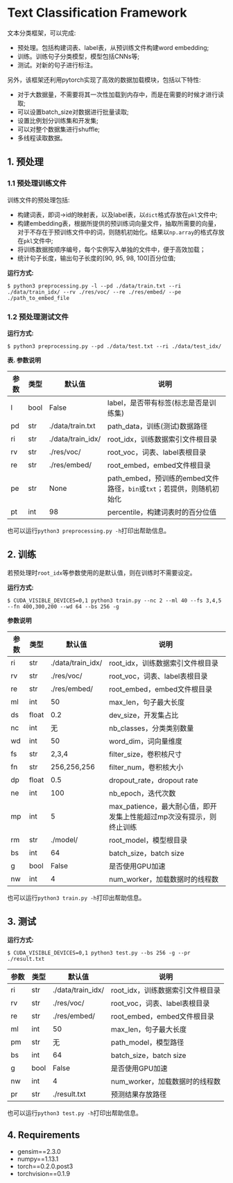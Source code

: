 # Text Classification Framework

文本分类框架，可以完成:

 - 预处理。包括构建词表、label表，从预训练文件构建word embedding;
 - 训练。训练句子分类模型，模型包括CNNs等;
 - 测试。对新的句子进行标注。

另外，该框架还利用pytorch实现了高效的数据加载模块，包括以下特性:

 - 对于大数据量，不需要将其一次性加载到内存中，而是在需要的时候才进行读取;
 - 可以设置batch_size对数据进行批量读取;
 - 设置比例划分训练集和开发集;
 - 可以对整个数据集进行shuffle;
 - 多线程读取数据。

## 1. 预处理

### 1.1 预处理训练文件

训练文件的预处理包括:

 - 构建词表，即词->id的映射表，以及label表，以`dict`格式存放在`pkl`文件中;
 - 构建embedding表，根据所提供的预训练词向量文件，抽取所需要的向量，对于不存在于预训练文件中的词，则随机初始化。结果以`np.array`的格式存放在`pkl`文件中;
 - 将训练数据按顺序编号，每个实例写入单独的文件中，便于高效加载；
 - 统计句子长度，输出句子长度的[90, 95, 98, 100]百分位值;

**运行方式:**

    $ python3 preprocessing.py -l --pd ./data/train.txt --ri ./data/train_idx/ --rv ./res/voc/ --re ./res/embed/ --pe ./path_to_embed_file

### 1.2 预处理测试文件

**运行方式:**

    $ python3 preprocessing.py --pd ./data/test.txt --ri ./data/test_idx/

**表. 参数说明**

|参数|类型|默认值|说明|
| ------------ | ------------ | ------------ | ------------ |
|l|bool|False|label，是否带有标签(标志是否是训练集)|
|pd|str|./data/train.txt|path_data，训练(测试)数据路径|
|ri|str|./data/train_idx/|root_idx，训练数据索引文件根目录|
|rv|str|./res/voc/|root_voc，词表、label表根目录|
|re|str|./res/embed/|root_embed，embed文件根目录|
|pe|str|None|path_embed，预训练的embed文件路径，`bin`或`txt`；若提供，则随机初始化|
|pt|int|98|percentile，构建词表时的百分位值|

也可以运行`python3 preprocessing.py -h`打印出帮助信息。

## 2. 训练

若预处理时`root_idx`等参数使用的是默认值，则在训练时不需要设定。

**运行方式:**

    $ CUDA_VISIBLE_DEVICES=0,1 python3 train.py --nc 2 --ml 40 --fs 3,4,5 --fn 400,300,200 --wd 64 --bs 256 -g

**参数说明**

|参数|类型|默认值|说明|
| ------------ | ------------ | ------------ | ------------ |
|ri|str|./data/train_idx/|root_idx，训练数据索引文件根目录|
|rv|str|./res/voc/|root_voc，词表、label表根目录|
|re|str|./res/embed/|root_embed，embed文件根目录|
|ml|int|50|max_len，句子最大长度|
|ds|float|0.2|dev_size，开发集占比|
|nc|int|无|nb_classes，分类类别数量|
|wd|int|50|word_dim，词向量维度|
|fs|str|2,3,4|filter_size，卷积核尺寸|
|fn|str|256,256,256|filter_num，卷积核大小|
|dp|float|0.5|dropout_rate，dropout rate|
|ne|int|100|nb_epoch，迭代次数|
|mp|int|5|max_patience，最大耐心值，即开发集上性能超过mp次没有提示，则终止训练|
|rm|str|./model/|root_model，模型根目录|
|bs|int|64|batch_size，batch size|
|g|bool|False|是否使用GPU加速|
|nw|int|4|num_worker，加载数据时的线程数|

也可以运行`python3 train.py -h`打印出帮助信息。

## 3. 测试

**运行方式:**

    $ CUDA_VISIBLE_DEVICES=0,1 python3 test.py --bs 256 -g --pr ./result.txt

|参数|类型|默认值|说明|
| ------------ | ------------ | ------------ | ------------ |
|ri|str|./data/train_idx/|root_idx，训练数据索引文件根目录|
|rv|str|./res/voc/|root_voc，词表、label表根目录|
|re|str|./res/embed/|root_embed，embed文件根目录|
|ml|int|50|max_len，句子最大长度|
|pm|str|无|path_model，模型路径|
|bs|int|64|batch_size，batch size|
|g|bool|False|是否使用GPU加速|
|nw|int|4|num_worker，加载数据时的线程数|
|pr|str|./result.txt|预测结果存放路径|

也可以运行`python3 test.py -h`打印出帮助信息。

## 4. Requirements

 - gensim==2.3.0
 - numpy==1.13.1
 - torch==0.2.0.post3
 - torchvision==0.1.9
